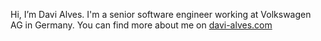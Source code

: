 Hi, I’m Davi Alves. I'm a senior software engineer working at Volkswagen AG in Germany.
You can find more about me on [davi-alves.com](https://davi-alves.com)

<!---
davialves1/davialves1 is a ✨ special ✨ repository because its `README.md` (this file) appears on your GitHub profile.
You can click the Preview link to take a look at your changes.
--->
